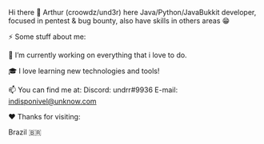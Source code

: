 Hi there 👋
Arthur (croowdz/und3r) here
Java/Python/JavaBukkit developer, focused in pentest & bug bounty, also have skills in others areas 😁



⚡ Some stuff about me:

🔭 I’m currently working on everything that i love to do.

🎓 I love learning new technologies and tools!

📫 You can find me at:
 Discord: undrr#9936
 E-mail: indisponivel@unknow.com

♥️ Thanks for visiting:

Brazil 🇧🇷
